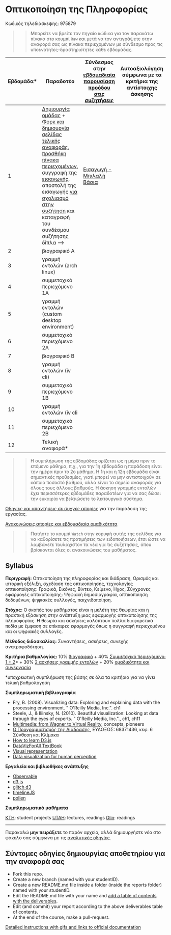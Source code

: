 # Οπτικοποίηση της Πληροφορίας

Κωδικός τηλεδιάσκεψης: 975879

>> Μπορείτε να βρείτε τον πηγαίο κώδικα για τον παρακάτω πίνακα στο κουμπί `Raw` και μετά να τον αντιγράψετε στην αναφορά σας ως πίνακα περιεχομένων με σύνδεσμο προς τις υποενότητες-δραστηριότητες κάθε εβδομάδας.

| Εβδομάδα* | Παραδοτέο | Σύνδεσμος στην [εβδομαδιαία παρουσίαση προόδου στις συζητήσεις](https://github.com/upatras-hci/iv/discussions/categories/show-and-tell) | Αυτοαξιολόγηση σύμφωνα με τα κριτήρια της αντίστοιχης άσκησης |
| --- | --- | --- | --- |
| 1 | [Δημιουργία ομάδας](https://epidrome.github.io/teaching/team/) + [Φορκ και δημιουργία σελίδας τελικής αναφοράς](https://epidrome.github.io/teaching/guide/), [προσθήκη πίνακα περιεχομένων](https://raw.githubusercontent.com/upatras-hci/iv/master/README.md), [συγγραφή της εισαγωγής](https://epidrome.github.io/teaching/intro/), αποστολή της εισαγωγής [για σχολιασμό στην συζήτηση](https://github.com/upatras-hci/iv/discussions/categories/show-and-tell) και καταγραφή του συνδέσμου συζήτησης δίπλα --> | [Εισαγωγή - Μπιλαλή Βάσια](https://github.com/upatras-hci/iv/discussions/98)| |
| 2 | βιογραφικό Α | | |
| 3 | γραμμή εντολών (arch linux) | | |
| 4 | συμμετοχικό περιεχόμενο 1A | | |
| 5 | γραμμή εντολών (custom desktop environment) | | |
| 6 | συμμετοχικό περιεχόμενο 2Α | | |
| 7 | βιογραφικό Β | | |
| 8 | γραμμή εντολών (iv cli) | | |
| 9 | συμμετοχικό περιεχόμενο 1Β | | |
| 10 | γραμμή εντολών (iv cli | | |
| 11 | συμμετοχικό περιεχόμενο 2Β | | |
| 12 | Τελική αναφορά* | | |

>> Η συμπλήρωση της εβδομάδας ορίζεται ως η μέρα πριν το επόμενο μάθημα, π.χ., για την 1η εβδομάδα η παράδοση είναι την ημέρα πριν το 2ο μάθημα. Η 1η και η 12η εβδομάδα είναι σημαντικές προθεσμίες, γιατί μπορεί να μην αντιστοιχούν σε κάποιο ποσοστό βαθμού, αλλά είναι το σημείο αναφοράς για όλους τους άλλους βαθμούς. Η άσκηση γραμμής εντολών έχει περισσότερες εβδομάδες παραδοτέων για να σας δώσει την ευκαιρία να βελτιώσετε το λειτουργικό σύστημα.

[Οδηγίες και απαντήσεις σε συχνές απορίες](https://epidrome.github.io/teaching/) για την παράδοση της εργασίας.

[Ανακοινώσεις απορίες και εβδομαδιαία ομαδικότητα](https://github.com/upatras-hci/iv/discussions)

>> Πατήστε το κουμπί `Watch` στην κορυφή αυτής της σελίδας για να καθορίσετε τις προτιμήσεις των ειδοποιήσεων, έτσι ώστε να λαμβάνετε τουλάχιστον τα νέα για τις συζητήσεις, όπου βρίσκονται όλες οι ανακοινώσεις του μαθήματος.

## Syllabus

**Περιγραφή:** Οπτικοποίηση της πληροφορίας και διάδραση, Ορισμός και ιστορική εξέλιξη, σχεδίαση της οπτικοποίησης, τεχνολογίες οπτικοποίησης: Γραφικά, Εικόνες, Βίντεο, Κείμενο, Ηχος, Σύγχρονες εφαρμογές οπτικοποίησης: Ψηφιακή δημοσιογραφία, οπτικοποίηση δεδομένων, ψηφιακές συλλογές, παιχνιδοποίηση.

**Στόχος:** Ο σκοπός του μαθήματος είναι η μελέτη της θεωρίας και η πρακτική εξάσκηση στην ανάπτυξη μιας εφαρμογής οπτικοποίησης της πληροφορίας. Η θεωρία και ασκήσεις καλύπτουν πολλά διαφορετικά πεδία με έμφαση σε επίκαιρες εφαρμογές όπως η συγγραφή περιεχομένου και οι ψηφιακές συλλογές.

**Μέθοδος διδασκαλίας:** Συναντήσεις, ασκήσεις, συνεχής ανατροφοδότηση.

**Κριτήρια βαθμολογίας:** 10% [βιογραφικό](https://epidrome.github.io/teaching/cv/) + 40% [Συμμετοχικό περιεχόμενο: 1 + 2](https://epidrome.github.io/teaching/social)* + 30% [2 ασκήσεις γραμμής εντολών](https://epidrome.github.io/teaching/cli/) + 20% [ομαδικότητα και συνεργασία](https://epidrome.github.io/teaching/teamwork)

*υποχρεωτική συμπλήρωση της βάσης σε όλα τα κριτήρια για να γίνει τελική βαθμολόγηση

**Συμπληρωματική βιβλιογραφία** 

* Fry, B. (2008). Visualizing data: Exploring and explaining data with the processing environment. " O'Reilly Media, Inc.". ch1
* Steele, J., & Iliinsky, N. (2010). Beautiful visualization: Looking at data through the eyes of experts. " O'Reilly Media, Inc."., ch1, ch11
* [Multimedia: from Wagner to Virtual Reality](https://web.archive.org/web/20180731072917/http://w2vr.com/concepts/concepts.html), concepts, pioneers
* [Ο Προγραμματισμός της Διάδρασης](https://pibook.epidro.me), ΕΥΔΟΞΟΣ: 68371436, κεφ. 6 Σύνθεση και Κλίμακα
* [How to learn D3.js](https://wattenberger.com/blog/d3)
* [DataVizForAll TextBook](https://github.com/DataVizForAll/datavizforall-bookdown)
* [Visual representation](https://www.interaction-design.org/literature/book/the-encyclopedia-of-human-computer-interaction-2nd-ed/visual-representation)
* [Data visualization for human perception](https://www.interaction-design.org/literature/book/the-encyclopedia-of-human-computer-interaction-2nd-ed/data-visualization-for-human-perception)

**Εργαλεία και βιβλιοθήκες ανάπτυξης**
* [Observable](https://observablehq.com)
* [d3.js](https://d3js.org)
* [glitch d3](https://glitch.com/@guides/guide-to-d-3)
* [timelineJS](https://timeline.knightlab.com)
* [pollen](https://docs.racket-lang.org/pollen/)

**Συμπληρωματικά μαθήματα**

[KTH](https://www.kth.se/social/course/DH2321/): student projects
[UTAH](http://www.sci.utah.edu/~miriah/cs6964/): lectures, readings
[Olin](https://github.com/MimiOnuoha/Impossible-Maps): readings

---
Παρακαλώ **μην πειράξετε** το παρόν αρχείο, αλλά δημιουργήστε νέο στο φάκελο σας σύμφωνα με τις [αναλυτικές οδηγίες](https://epidrome.github.io/teaching/guide/).

## Σύντομες οδηγίες δημιουργίας αποθετηρίου για την αναφορά σας

- Fork this repo.
- Create a new branch (named with your studentID).
- Create a new README.md file inside a folder (inside the reports folder) named with your studentID.
- Edit the README.md file with your name and [add a table of contents with the deliverables](https://raw.githubusercontent.com/upatras-hci/iv/master/README.md).
- Edit (and commit) your report according to the above deliverables table of contents.
- At the end of the course, make a pull-request.

[Detailed instructions with gifs and links to official documentation](https://courses-ionio.github.io/help/guide/)
